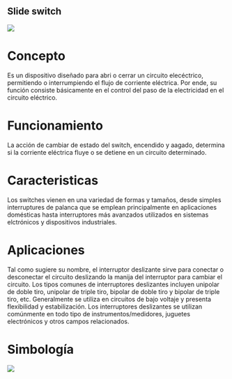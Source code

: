 ## Slide switch

![](https://i.stack.imgur.com/nq9Jz.jpg)

# Concepto
Es un dispositivo diseñado para abri o cerrar un circuito elecéctrico, permitiendo o interrumpiendo el flujo de corriente eléctrica. Por ende, su función consiste básicamente en el control del paso de la electricidad en el circuito eléctrico.

# Funcionamiento
La acción de cambiar de estado del switch, encendido y aagado, determina si la corriente eléctrica fluye o se detiene en un circuito determinado.

# Caracteristicas
Los switches vienen en una variedad de formas y tamaños, desde simples interruptures de palanca que se emplean principalmente en aplicaciones domésticas hasta interruptores más avanzados utilizados en sistemas elctrónicos y dispositivos industriales.

# Aplicaciones
Tal como sugiere su nombre, el interruptor deslizante sirve para conectar o desconectar el circuito deslizando la manija del interruptor para cambiar el circuito. Los tipos comunes de interruptores deslizantes incluyen unipolar de doble tiro, unipolar de triple tiro, bipolar de doble tiro y bipolar de triple tiro, etc. Generalmente se utiliza en circuitos de bajo voltaje y presenta flexibilidad y estabilización. Los interruptores deslizantes se utilizan comúnmente en todo tipo de instrumentos/medidores, juguetes electrónicos y otros campos relacionados.


# Simbología

![](https://www.tecnoaccesible.net/sites/default/files/styles/medium/public/TA-Pulsador-01_2.png?itok=JwmWIqUb)
